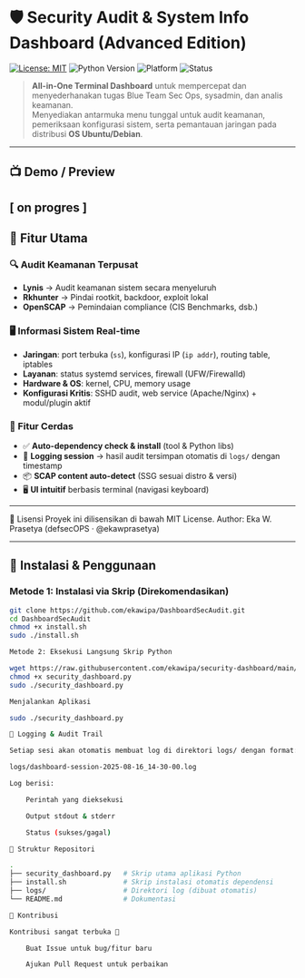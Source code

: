 # 🛡️ Security Audit & System Info Dashboard (Advanced Edition)

[![License: MIT](https://img.shields.io/badge/License-MIT-green.svg)](LICENSE)
![Python Version](https://img.shields.io/badge/python-3.8%2B-blue.svg)
![Platform](https://img.shields.io/badge/platform-Ubuntu%2FDebian-lightgrey.svg)
![Status](https://img.shields.io/badge/status-stable-success.svg)

> **All-in-One Terminal Dashboard** untuk mempercepat dan menyederhanakan tugas Blue Team Sec Ops, sysadmin, dan analis keamanan.  
> Menyediakan antarmuka menu tunggal untuk audit keamanan, pemeriksaan konfigurasi sistem, serta pemantauan jaringan pada distribusi **OS Ubuntu/Debian**.

---

## 📺 Demo / Preview
[ on progres ]
---

## 📌 Fitur Utama

### 🔍 Audit Keamanan Terpusat
- **Lynis** → Audit keamanan sistem secara menyeluruh  
- **Rkhunter** → Pindai rootkit, backdoor, exploit lokal  
- **OpenSCAP** → Pemindaian compliance (CIS Benchmarks, dsb.)

### 🖥️ Informasi Sistem Real-time
- **Jaringan**: port terbuka (`ss`), konfigurasi IP (`ip addr`), routing table, iptables  
- **Layanan**: status systemd services, firewall (UFW/Firewalld)  
- **Hardware & OS**: kernel, CPU, memory usage  
- **Konfigurasi Kritis**: SSHD audit, web service (Apache/Nginx) + modul/plugin aktif  

### 🤖 Fitur Cerdas
- ✅ **Auto-dependency check & install** (tool & Python libs)  
- 📝 **Logging session** → hasil audit tersimpan otomatis di `logs/` dengan timestamp  
- 📦 **SCAP content auto-detect** (SSG sesuai distro & versi)  
- 🖥️ **UI intuitif** berbasis terminal (navigasi keyboard)  

---

📜 Lisensi
Proyek ini dilisensikan di bawah MIT License.
Author: Eka W. Prasetya (defsecOPS · @ekawprasetya)

----


## 🚀 Instalasi & Penggunaan
### Metode 1: Instalasi via Skrip (Direkomendasikan)
```bash
git clone https://github.com/ekawipa/DashboardSecAudit.git
cd DashboardSecAudit
chmod +x install.sh
sudo ./install.sh

Metode 2: Eksekusi Langsung Skrip Python

wget https://raw.githubusercontent.com/ekawipa/security-dashboard/main/security_dashboard.py
chmod +x security_dashboard.py
sudo ./security_dashboard.py

Menjalankan Aplikasi

sudo ./security_dashboard.py

📝 Logging & Audit Trail

Setiap sesi akan otomatis membuat log di direktori logs/ dengan format:

logs/dashboard-session-2025-08-16_14-30-00.log

Log berisi:

    Perintah yang dieksekusi

    Output stdout & stderr

    Status (sukses/gagal)

📂 Struktur Repositori

.
├── security_dashboard.py   # Skrip utama aplikasi Python
├── install.sh              # Skrip instalasi otomatis dependensi
├── logs/                   # Direktori log (dibuat otomatis)
└── README.md               # Dokumentasi

🤝 Kontribusi

Kontribusi sangat terbuka 🙌

    Buat Issue untuk bug/fitur baru

    Ajukan Pull Request untuk perbaikan
